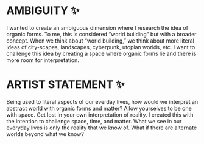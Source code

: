 # AMBIGUITY ✨
I wanted to create an ambiguous dimension where I research the idea of organic forms. To me, this is considered “world building” but with a broader concept. When we think about “world building,” we think about more literal ideas of city-scapes, landscapes, cyberpunk, utopian worlds, etc. I want to challenge this idea by creating a space where organic forms lie and there is more room for interpretation.

# ARTIST STATEMENT ✨
Being used to literal aspects of our everday lives, how would we interpret an abstract world with organic forms and matter? Allow yourselves to be one with space. Get lost in your own interpretation of reality. I created this with the intention to challenge space, time, and matter. What we see in our everyday lives is only the reality that we know of. What if there are alternate worlds beyond what we know?

